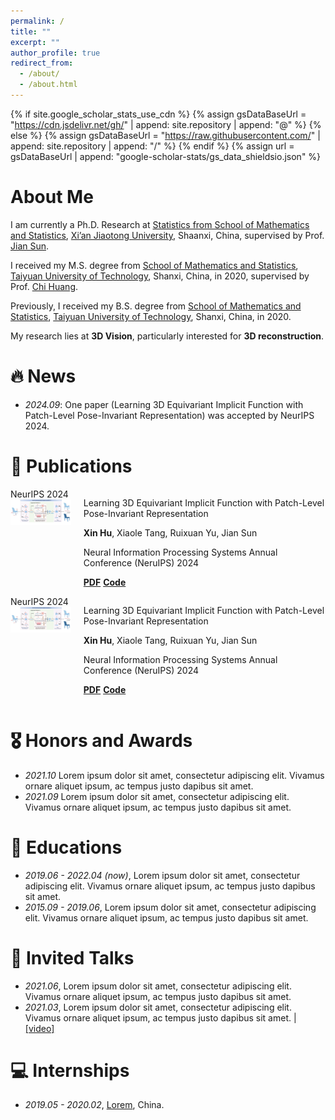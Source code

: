 ```yaml
---
permalink: /
title: ""
excerpt: ""
author_profile: true
redirect_from: 
  - /about/
  - /about.html
---
```


{% if site.google_scholar_stats_use_cdn %}
{% assign gsDataBaseUrl = "https://cdn.jsdelivr.net/gh/" | append: site.repository | append: "@" %}
{% else %}
{% assign gsDataBaseUrl = "https://raw.githubusercontent.com/" | append: site.repository | append: "/" %}
{% endif %}
{% assign url = gsDataBaseUrl | append: "google-scholar-stats/gs_data_shieldsio.json" %}

<span class='anchor' id='about-me'></span>

# About Me

I am currently a Ph.D. Research at [Statistics from School of Mathematics and Statistics](http://math.xjtu.edu.cn), [Xi’an Jiaotong University](http://www.xjtu.edu.cn), Shaanxi, China, supervised by Prof. [Jian Sun](https://gr.xjtu.edu.cn/en/web/jiansun).

I received my M.S. degree from [School of Mathematics and Statistics](https://math.tyut.edu.cn), [Taiyuan University of Technology](https://www.tyut.edu.cn), Shanxi, China, in 2020, supervised by Prof. [Chi Huang](https://it.swufe.edu.cn/info/1119/14718.htm).

Previously, I received my B.S. degree from [School of Mathematics and Statistics](https://math.tyut.edu.cn), [Taiyuan University of Technology](https://www.tyut.edu.cn), Shanxi, China, in 2020.

My research lies at **3D Vision**, particularly interested for **3D reconstruction**.   

# 🔥 News
- *2024.09*: One paper (Learning 3D Equivariant Implicit Function with Patch-Level Pose-Invariant Representation) was accepted by NeurIPS 2024.

# 📝 Publications 

<style>
  .paper-box {
    display: flex; /* 启用 flexbox 布局 */
    flex-direction: row; /* 设置元素横向排列 */
  }

  .paper-box-image {
    flex: 1; /* 图片部分占父容器宽度的 2 份 */
    padding-right: 20px; /* 给图片部分和文本部分之间添加一些间距 */
  }

  .paper-box-text {
    flex: 4; /* 文字部分占父容器宽度的 3 份 */
    max-width: 100%; /* 确保文本部分不会超出容器 */
  }

  .paper-box-image img {
    width: 100%; /* 图片占满父容器的宽度 */
    height: auto; /* 保持图片比例 */
  }
</style>

<div class='paper-box'><div class='paper-box-image' ><div><div class="badge">NeurIPS 2024</div><img src='images/NeurIPS_2024.pdf' alt="sym" width="100%"></div></div>
<div class='paper-box-text' markdown="1">

Learning 3D Equivariant Implicit Function with Patch-Level Pose-Invariant Representation

**Xin Hu**, Xiaole Tang, Ruixuan Yu, Jian Sun

Neural Information Processing Systems Annual Conference (NeruIPS) 2024

[**PDF**](https://openreview.net/pdf?id=aXS1pwMa8I) [**Code**](https://github.com/mathXin112/PEIF) <strong><span class='show_paper_citations' data='DhtAFkwAAAAJ:ALROH1vI_8AC'></span></strong>
</div>
</div>

<div class='paper-box'><div class='paper-box-image' ><div><div class="badge">NeurIPS 2024</div><img src='images/NeurIPS_2024.pdf' alt="sym" width="100%"></div></div>
<div class='paper-box-text' markdown="1">

Learning 3D Equivariant Implicit Function with Patch-Level Pose-Invariant Representation

**Xin Hu**, Xiaole Tang, Ruixuan Yu, Jian Sun

Neural Information Processing Systems Annual Conference (NeruIPS) 2024

[**PDF**](https://openreview.net/pdf?id=aXS1pwMa8I) [**Code**](https://github.com/mathXin112/PEIF) <strong><span class='show_paper_citations' data='DhtAFkwAAAAJ:ALROH1vI_8AC'></span></strong>
</div>
</div>

# 🎖 Honors and Awards
- *2021.10* Lorem ipsum dolor sit amet, consectetur adipiscing elit. Vivamus ornare aliquet ipsum, ac tempus justo dapibus sit amet. 
- *2021.09* Lorem ipsum dolor sit amet, consectetur adipiscing elit. Vivamus ornare aliquet ipsum, ac tempus justo dapibus sit amet. 

# 📖 Educations
- *2019.06 - 2022.04 (now)*, Lorem ipsum dolor sit amet, consectetur adipiscing elit. Vivamus ornare aliquet ipsum, ac tempus justo dapibus sit amet. 
- *2015.09 - 2019.06*, Lorem ipsum dolor sit amet, consectetur adipiscing elit. Vivamus ornare aliquet ipsum, ac tempus justo dapibus sit amet. 

# 💬 Invited Talks
- *2021.06*, Lorem ipsum dolor sit amet, consectetur adipiscing elit. Vivamus ornare aliquet ipsum, ac tempus justo dapibus sit amet. 
- *2021.03*, Lorem ipsum dolor sit amet, consectetur adipiscing elit. Vivamus ornare aliquet ipsum, ac tempus justo dapibus sit amet.  \| [\[video\]](https://github.com/)

# 💻 Internships
- *2019.05 - 2020.02*, [Lorem](https://github.com/), China.
